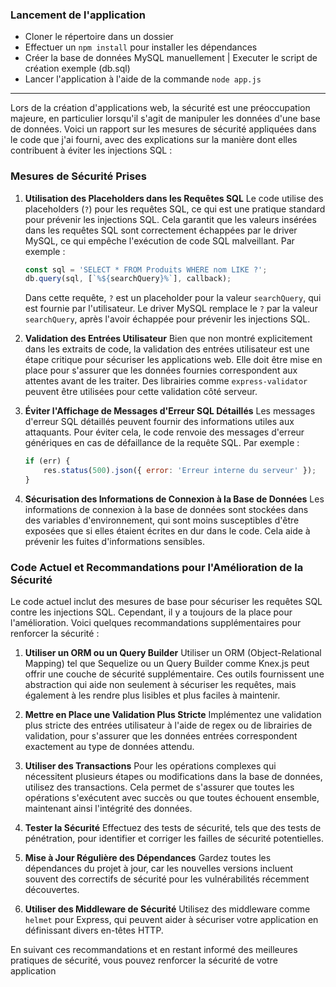 ### Lancement de l'application

- Cloner le répertoire dans un dossier
- Effectuer un `npm install` pour installer les dépendances
- Créer la base de données MySQL manuellement | Executer le script de création exemple (db.sql)
- Lancer l'application à l'aide de la commande `node app.js`

---

Lors de la création d'applications web, la sécurité est une préoccupation majeure, en particulier lorsqu'il s'agit de manipuler les données d'une base de données. Voici un rapport sur les mesures de sécurité appliquées dans le code que j'ai fourni, avec des explications sur la manière dont elles contribuent à éviter les injections SQL :

### Mesures de Sécurité Prises

1. **Utilisation des Placeholders dans les Requêtes SQL**
   Le code utilise des placeholders (`?`) pour les requêtes SQL, ce qui est une pratique standard pour prévenir les injections SQL. Cela garantit que les valeurs insérées dans les requêtes SQL sont correctement échappées par le driver MySQL, ce qui empêche l'exécution de code SQL malveillant. Par exemple :

   ```javascript
   const sql = 'SELECT * FROM Produits WHERE nom LIKE ?';
   db.query(sql, [`%${searchQuery}%`], callback);
   ```

   Dans cette requête, `?` est un placeholder pour la valeur `searchQuery`, qui est fournie par l'utilisateur. Le driver MySQL remplace le `?` par la valeur `searchQuery`, après l'avoir échappée pour prévenir les injections SQL.

2. **Validation des Entrées Utilisateur**
   Bien que non montré explicitement dans les extraits de code, la validation des entrées utilisateur est une étape critique pour sécuriser les applications web. Elle doit être mise en place pour s'assurer que les données fournies correspondent aux attentes avant de les traiter. Des librairies comme `express-validator` peuvent être utilisées pour cette validation côté serveur.

3. **Éviter l'Affichage de Messages d'Erreur SQL Détaillés**
   Les messages d'erreur SQL détaillés peuvent fournir des informations utiles aux attaquants. Pour éviter cela, le code renvoie des messages d'erreur génériques en cas de défaillance de la requête SQL. Par exemple :

   ```javascript
   if (err) {
       res.status(500).json({ error: 'Erreur interne du serveur' });
   }
   ```

4. **Sécurisation des Informations de Connexion à la Base de Données**
   Les informations de connexion à la base de données sont stockées dans des variables d'environnement, qui sont moins susceptibles d'être exposées que si elles étaient écrites en dur dans le code. Cela aide à prévenir les fuites d'informations sensibles.

### Code Actuel et Recommandations pour l'Amélioration de la Sécurité

Le code actuel inclut des mesures de base pour sécuriser les requêtes SQL contre les injections SQL. Cependant, il y a toujours de la place pour l'amélioration. Voici quelques recommandations supplémentaires pour renforcer la sécurité :

1. **Utiliser un ORM ou un Query Builder**
   Utiliser un ORM (Object-Relational Mapping) tel que Sequelize ou un Query Builder comme Knex.js peut offrir une couche de sécurité supplémentaire. Ces outils fournissent une abstraction qui aide non seulement à sécuriser les requêtes, mais également à les rendre plus lisibles et plus faciles à maintenir.

2. **Mettre en Place une Validation Plus Stricte**
   Implémentez une validation plus stricte des entrées utilisateur à l'aide de regex ou de librairies de validation, pour s'assurer que les données entrées correspondent exactement au type de données attendu.

3. **Utiliser des Transactions**
   Pour les opérations complexes qui nécessitent plusieurs étapes ou modifications dans la base de données, utilisez des transactions. Cela permet de s'assurer que toutes les opérations s'exécutent avec succès ou que toutes échouent ensemble, maintenant ainsi l'intégrité des données.

4. **Tester la Sécurité**
   Effectuez des tests de sécurité, tels que des tests de pénétration, pour identifier et corriger les failles de sécurité potentielles.

5. **Mise à Jour Régulière des Dépendances**
   Gardez toutes les dépendances du projet à jour, car les nouvelles versions incluent souvent des correctifs de sécurité pour les vulnérabilités récemment découvertes.

6. **Utiliser des Middleware de Sécurité**
   Utilisez des middleware comme `helmet` pour Express, qui peuvent aider à sécuriser votre application en définissant divers en-têtes HTTP.

En suivant ces recommandations et en restant informé des meilleures pratiques de sécurité, vous pouvez renforcer la sécurité de votre application